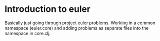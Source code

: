 # Introduction to euler

Basically just going through project euler problems. Working in a common namespace (euler.core) and adding problems as separate files into the namespace in core.clj.
